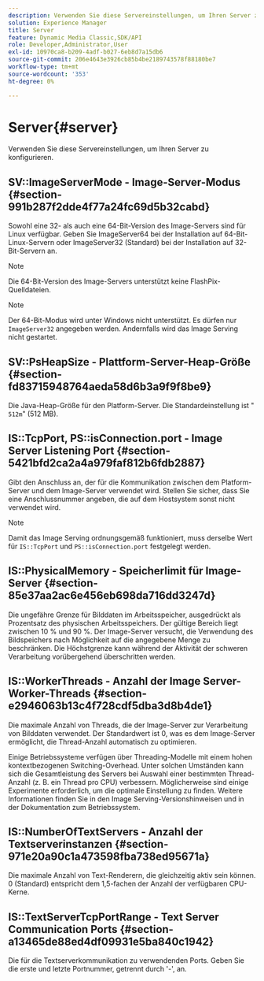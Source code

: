```yaml
---
description: Verwenden Sie diese Servereinstellungen, um Ihren Server zu konfigurieren.
solution: Experience Manager
title: Server
feature: Dynamic Media Classic,SDK/API
role: Developer,Administrator,User
exl-id: 10970ca8-b209-4adf-b027-6eb8d7a15db6
source-git-commit: 206e4643e3926cb85b4be2189743578f88180be7
workflow-type: tm+mt
source-wordcount: '353'
ht-degree: 0%

---
```


# Server{#server}

Verwenden Sie diese Servereinstellungen, um Ihren Server zu konfigurieren.

## SV::ImageServerMode - Image-Server-Modus {#section-991b287f2dde4f77a24fc69d5b32cabd}

Sowohl eine 32- als auch eine 64-Bit-Version des Image-Servers sind für Linux verfügbar. Geben Sie ImageServer64 bei der Installation auf 64-Bit-Linux-Servern oder ImageServer32 (Standard) bei der Installation auf 32-Bit-Servern an.

>[!NOTE]
>
>Die 64-Bit-Version des Image-Servers unterstützt keine FlashPix-Quelldateien.

>[!NOTE]
>
>Der 64-Bit-Modus wird unter Windows nicht unterstützt. Es dürfen nur `ImageServer32` angegeben werden. Andernfalls wird das Image Serving nicht gestartet.

## SV::PsHeapSize - Plattform-Server-Heap-Größe {#section-fd83715948764aeda58d6b3a9f9f8be9}

Die Java-Heap-Größe für den Platform-Server. Die Standardeinstellung ist &quot; `512m`&quot; (512 MB).

## IS::TcpPort, PS::isConnection.port - Image Server Listening Port {#section-5421bfd2ca2a4a979faf812b6fdb2887}

Gibt den Anschluss an, der für die Kommunikation zwischen dem Platform-Server und dem Image-Server verwendet wird. Stellen Sie sicher, dass Sie eine Anschlussnummer angeben, die auf dem Hostsystem sonst nicht verwendet wird.

>[!NOTE]
>
>Damit das Image Serving ordnungsgemäß funktioniert, muss derselbe Wert für `IS::TcpPort` und `PS::isConnection.port` festgelegt werden.

## IS::PhysicalMemory - Speicherlimit für Image-Server {#section-85e37aa2ac6e456eb698da716dd3247d}

Die ungefähre Grenze für Bilddaten im Arbeitsspeicher, ausgedrückt als Prozentsatz des physischen Arbeitsspeichers. Der gültige Bereich liegt zwischen 10 % und 90 %. Der Image-Server versucht, die Verwendung des Bildspeichers nach Möglichkeit auf die angegebene Menge zu beschränken. Die Höchstgrenze kann während der Aktivität der schweren Verarbeitung vorübergehend überschritten werden.

## IS::WorkerThreads - Anzahl der Image Server-Worker-Threads {#section-e2946063b13c4f728cdf5dba3d8b4de1}

Die maximale Anzahl von Threads, die der Image-Server zur Verarbeitung von Bilddaten verwendet. Der Standardwert ist 0, was es dem Image-Server ermöglicht, die Thread-Anzahl automatisch zu optimieren.

Einige Betriebssysteme verfügen über Threading-Modelle mit einem hohen kontextbezogenen Switching-Overhead. Unter solchen Umständen kann sich die Gesamtleistung des Servers bei Auswahl einer bestimmten Thread-Anzahl (z. B. ein Thread pro CPU) verbessern. Möglicherweise sind einige Experimente erforderlich, um die optimale Einstellung zu finden. Weitere Informationen finden Sie in den Image Serving-Versionshinweisen und in der Dokumentation zum Betriebssystem.

## IS::NumberOfTextServers - Anzahl der Textserverinstanzen {#section-971e20a90c1a473598fba738ed95671a}

Die maximale Anzahl von Text-Renderern, die gleichzeitig aktiv sein können. 0 (Standard) entspricht dem 1,5-fachen der Anzahl der verfügbaren CPU-Kerne.

## IS::TextServerTcpPortRange - Text Server Communication Ports {#section-a13465de88ed4df09931e5ba840c1942}

Die für die Textserverkommunikation zu verwendenden Ports. Geben Sie die erste und letzte Portnummer, getrennt durch &#39;-&#39;, an.
